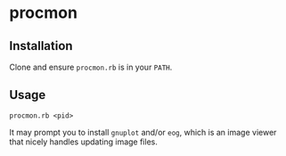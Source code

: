 # procmon

## Installation

Clone and ensure `procmon.rb` is in your `PATH`.

## Usage

```
procmon.rb <pid>
```

It may prompt you to install `gnuplot` and/or `eog`, which is an image viewer that nicely
handles updating image files. 
